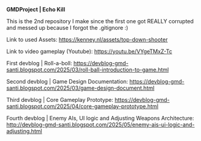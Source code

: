 **GMDProject | Echo Kill**

This is the 2nd repository I make since the first one got REALLY corrupted and messed up because I forgot the .gitignore :)

Link to used Assets: https://kenney.nl/assets/top-down-shooter

Link to video gameplay (Youtube): https://youtu.be/VYgeTMxZ-Tc

First devblog | Roll-a-boll: https://devblog-gmd-santi.blogspot.com/2025/03/roll-ball-introduction-to-game.html

Second devblog | Game Design Documentation: https://devblog-gmd-santi.blogspot.com/2025/03/game-design-document.html

Third devblog | Core Gameplay Prototype: https://devblog-gmd-santi.blogspot.com/2025/04/core-gameplay-prototype.html

Fourth devblog | Enemy AIs, UI logic and Adjusting Weapons Architecture: http://devblog-gmd-santi.blogspot.com/2025/05/enemy-ais-ui-logic-and-adjusting.html

